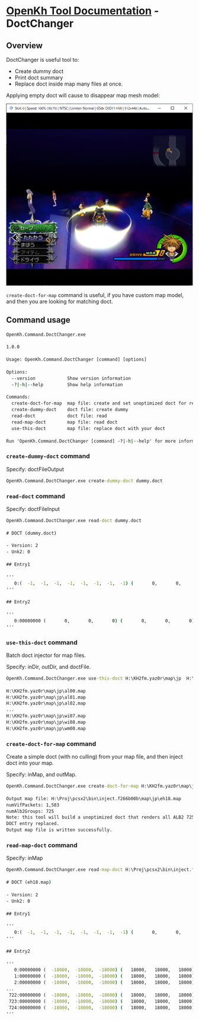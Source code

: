 # [OpenKh Tool Documentation](../index.md) - DoctChanger

## Overview

DoctChanger is useful tool to:

- Create dummy doct
- Print doct summary
- Replace doct inside map many files at once.

Applying empty doct will cause to disappear map mesh model:

![Empty doct](empty_doct.png)

`create-doct-for-map` command is useful, if you have custom map model, and then you are looking for matching doct.

## Command usage

```bat
OpenKh.Command.DoctChanger.exe

1.0.0

Usage: OpenKh.Command.DoctChanger [command] [options]

Options:
  --version            Show version information
  -?|-h|--help         Show help information

Commands:
  create-doct-for-map  map file: create and set unoptimized doct for rendering entire map
  create-dummy-doct    doct file: create dummy
  read-doct            doct file: read
  read-map-doct        map file: read doct
  use-this-doct        map file: replace doct with your doct

Run 'OpenKh.Command.DoctChanger [command] -?|-h|--help' for more information about a command.
```

### `create-dummy-doct` command

Specify: doctFileOutput

```bat
OpenKh.Command.DoctChanger.exe create-dummy-doct dummy.doct

```

### `read-doct` command

Specify: doctFileInput

```bat
OpenKh.Command.DoctChanger.exe read-doct dummy.doct

# DOCT (dummy.doct)

- Version: 2
- Unk2: 0

## Entry1

'''
   0:(  -1,  -1,  -1,  -1,  -1,  -1,  -1,  -1) (       0,       0,       0) (       0,       0,       0)    0    0 00000000
'''

## Entry2

'''
   0:00000000 (       0,       0,       0) (       0,       0,       0)
'''
```

### `use-this-doct` command

Batch doct injector for map files.

Specify: inDir, outDir, and doctFile.

```bat
OpenKh.Command.DoctChanger.exe use-this-doct H:\KH2fm.yaz0r\map\jp  H:\Proj\pcsx2\bin\inject.f266b00b\map\jp dummy.doct

H:\KH2fm.yaz0r\map\jp\al00.map
H:\KH2fm.yaz0r\map\jp\al01.map
H:\KH2fm.yaz0r\map\jp\al02.map
...
H:\KH2fm.yaz0r\map\jp\wi07.map
H:\KH2fm.yaz0r\map\jp\wi08.map
H:\KH2fm.yaz0r\map\jp\wm00.map
```

### `create-doct-for-map` command

Create a simple doct (with no culling) from your map file, and then inject doct into your map.

Specify: inMap, and outMap.

```bat
OpenKh.Command.DoctChanger.exe create-doct-for-map H:\KH2fm.yaz0r\map\jp\eh18.map H:\Proj\pcsx2\bin\inject.f266b00b\map\jp\eh18.map

Output map file: H:\Proj\pcsx2\bin\inject.f266b00b\map\jp\eh18.map
numVifPackets: 1,583
numAlb2Groups: 725
Note: this tool will build a unoptimized doct that renders all ALB2 725 groups.
DOCT entry replaced.
Output map file is written successfully.
```

### `read-map-doct` command

Specify: inMap

```bat
OpenKh.Command.DoctChanger.exe read-map-doct H:\Proj\pcsx2\bin\inject.f266b00b\map\jp\eh18.map

# DOCT (eh18.map)

- Version: 2
- Unk2: 0

## Entry1

'''
   0:(  -1,  -1,  -1,  -1,  -1,  -1,  -1,  -1) (       0,       0,       0) (       0,       0,       0)    0  725 00000000
'''

## Entry2

'''
   0:00000000 (  -18000,  -18000,  -18000) (   18000,   18000,   18000)
   1:00000000 (  -18000,  -18000,  -18000) (   18000,   18000,   18000)
   2:00000000 (  -18000,  -18000,  -18000) (   18000,   18000,   18000)
...
 722:00000000 (  -18000,  -18000,  -18000) (   18000,   18000,   18000)
 723:00000000 (  -18000,  -18000,  -18000) (   18000,   18000,   18000)
 724:00000000 (  -18000,  -18000,  -18000) (   18000,   18000,   18000)
'''
```
